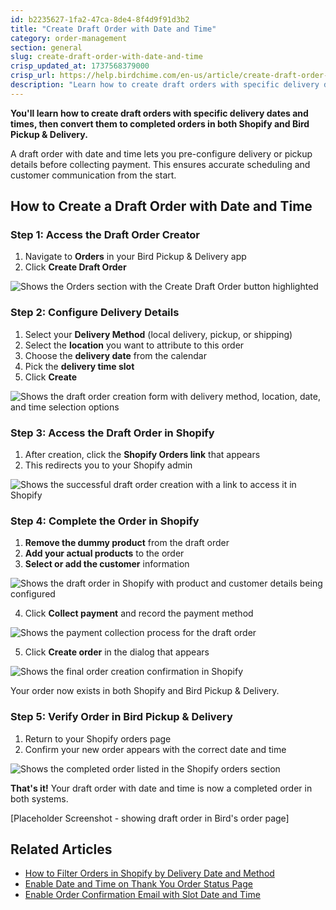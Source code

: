 ```yaml
---
id: b2235627-1fa2-47ca-8de4-8f4d9f91d3b2
title: "Create Draft Order with Date and Time"
category: order-management
section: general
slug: create-draft-order-with-date-and-time
crisp_updated_at: 1737568379000
crisp_url: https://help.birdchime.com/en-us/article/create-draft-order-with-date-and-time-1i8tjop/
description: "Learn how to create draft orders with specific delivery dates and times using Bird Pickup & Delivery app, then convert them to completed orders in Shopify."
---
```


**You'll learn how to create draft orders with specific delivery dates and times, then convert them to completed orders in both Shopify and Bird Pickup & Delivery.**

A draft order with date and time lets you pre-configure delivery or pickup details before collecting payment. This ensures accurate scheduling and customer communication from the start.

## How to Create a Draft Order with Date and Time

### Step 1: Access the Draft Order Creator

1. Navigate to **Orders** in your Bird Pickup & Delivery app
2. Click **Create Draft Order**

![Shows the Orders section with the Create Draft Order button highlighted](https://storage.crisp.chat/users/helpdesk/website/ca826b447482b000/draft-order_g40ej7.jpg)

### Step 2: Configure Delivery Details

1. Select your **Delivery Method** (local delivery, pickup, or shipping)
2. Select the **location** you want to attribute to this order
3. Choose the **delivery date** from the calendar
4. Pick the **delivery time slot**
5. Click **Create**

![Shows the draft order creation form with delivery method, location, date, and time selection options](https://storage.crisp.chat/users/helpdesk/website/ca826b447482b000/draftorder-create_1d46eek.png)

### Step 3: Access the Draft Order in Shopify

1. After creation, click the **Shopify Orders link** that appears
2. This redirects you to your Shopify admin

![Shows the successful draft order creation with a link to access it in Shopify](https://storage.crisp.chat/users/helpdesk/website/ca826b447482b000/screenshot-2025-01-13-204826_s17b20.png)

### Step 4: Complete the Order in Shopify

1. **Remove the dummy product** from the draft order
2. **Add your actual products** to the order
3. **Select or add the customer** information

![Shows the draft order in Shopify with product and customer details being configured](https://storage.crisp.chat/users/helpdesk/website/ca826b447482b000/screenshot-2023-03-07-at-12225_1hpj5bw.png)

4. Click **Collect payment** and record the payment method

![Shows the payment collection process for the draft order](https://storage.crisp.chat/users/helpdesk/website/ca826b447482b000/screenshot-2023-03-07-at-12272_13sjfkx.png)

5. Click **Create order** in the dialog that appears

![Shows the final order creation confirmation in Shopify](https://storage.crisp.chat/users/helpdesk/website/ca826b447482b000/screenshot-2023-03-07-at-12282_rdkb0g.png)

Your order now exists in both Shopify and Bird Pickup & Delivery.

### Step 5: Verify Order in Bird Pickup & Delivery

1. Return to your Shopify orders page
2. Confirm your new order appears with the correct date and time

![Shows the completed order listed in the Shopify orders section](https://storage.crisp.chat/users/helpdesk/website/ca826b447482b000/screenshot-2023-03-07-at-12302_1nouoqt.png)

**That's it!** Your draft order with date and time is now a completed order in both systems.

[Placeholder Screenshot - showing draft order in Bird's order page]

## Related Articles

- [How to Filter Orders in Shopify by Delivery Date and Method](https://help.birdchime.com/en-us/article/how-to-filter-orders-in-shopify-by-delivery-date-delivery-method-1x0uebf/)
- [Enable Date and Time on Thank You Order Status Page](https://help.birdchime.com/en-us/article/enable-date-and-time-on-thank-you-order-status-page-1mvhech/)
- [Enable Order Confirmation Email with Slot Date and Time](https://help.birdchime.com/en-us/article/enable-order-confirmation-email-with-slot-date-and-time-iju71t/)


